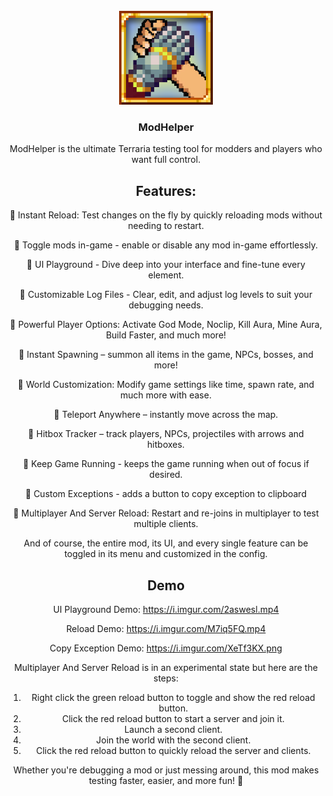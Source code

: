 <!-- PROJECT LOGO -->
<br />
<div align="center">
  <a href="https://steamcommunity.com/sharedfiles/filedetails/?id=3408391079">
    <img src="icon_workshop.png" alt="Logo" width="150">
  </a>

  <h3 align="center">ModHelper</h3>

ModHelper is the ultimate Terraria testing tool for modders and players who want full control.

## Features:

🔹 Instant Reload: Test changes on the fly by quickly reloading mods without needing to restart.

🔹 Toggle mods in-game - enable or disable any mod in-game effortlessly.

🔹 UI Playground - Dive deep into your interface and fine-tune every element.

🔹 Customizable Log Files - Clear, edit, and adjust log levels to suit your debugging needs.

🔹 Powerful Player Options: Activate God Mode, Noclip, Kill Aura, Mine Aura, Build Faster, and much more!

🔹 Instant Spawning – summon all items in the game, NPCs, bosses, and more!

🔹 World Customization: Modify game settings like time, spawn rate, and much more with ease.

🔹 Teleport Anywhere – instantly move across the map.

🔹 Hitbox Tracker – track players, NPCs, projectiles with arrows and hitboxes.

🔹 Keep Game Running - keeps the game running when out of focus if desired.

🔹 Custom Exceptions - adds a button to copy exception to clipboard

🔹 Multiplayer And Server Reload: Restart and re-joins in multiplayer to test multiple clients.

And of course, the entire mod, its UI, and every single feature can be toggled in its menu and customized in the config.

## Demo

UI Playground Demo:
https://i.imgur.com/2aswesl.mp4

Reload Demo:
https://i.imgur.com/M7iq5FQ.mp4

Copy Exception Demo:
https://i.imgur.com/XeTf3KX.png

Multiplayer And Server Reload is in an experimental state but here are the steps:
1. Right click the green reload button to toggle and show the red reload button.
2. Click the red reload button to start a server and join it.
3. Launch a second client.
4. Join the world with the second client.
5. Click the red reload button to quickly reload the server and clients.

Whether you're debugging a mod or just messing around, this mod makes testing faster, easier, and more fun! 🚀

